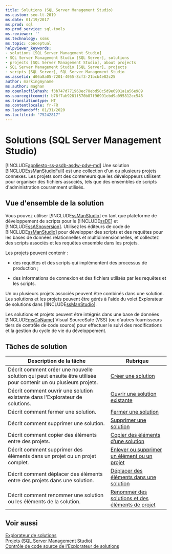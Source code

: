 ```yaml
---
title: Solutions (SQL Server Management Studio)
ms.custom: seo-lt-2019
ms.date: 01/19/2017
ms.prod: sql
ms.prod_service: sql-tools
ms.reviewer: ''
ms.technology: ssms
ms.topic: conceptual
helpviewer_keywords:
- solutions [SQL Server Management Studio]
- SQL Server Management Studio [SQL Server], solutions
- projects [SQL Server Management Studio], about projects
- SQL Server Management Studio [SQL Server], projects
- scripts [SQL Server], SQL Server Management Studio
ms.assetid: d06a8a05-7201-4055-8cf3-21bcb4e82c25
author: markingmyname
ms.author: maghan
ms.openlocfilehash: f3b747d771968ec78ebd58c5d9e6901a1a56e989
ms.sourcegitcommit: b78f7ab9281f570b87f96991ebd9a095812cc546
ms.translationtype: HT
ms.contentlocale: fr-FR
ms.lasthandoff: 01/31/2020
ms.locfileid: "75242817"
---
```

# <a name="solutions-sql-server-management-studio"></a>Solutions (SQL Server Management Studio)
[!INCLUDE[appliesto-ss-asdb-asdw-pdw-md](../../includes/appliesto-ss-asdb-asdw-pdw-md.md)]
Une solution [!INCLUDE[ssManStudioFull](../../includes/ssmanstudiofull-md.md)] est une collection d'un ou plusieurs projets connexes. Les projets sont des conteneurs que les développeurs utilisent pour organiser des fichiers associés, tels que des ensembles de scripts d'administration couramment utilisés.  
  
## <a name="solution-overview"></a>Vue d'ensemble de la solution  
Vous pouvez utiliser [!INCLUDE[ssManStudio](../../includes/ssmanstudio-md.md)] en tant que plateforme de développement de scripts pour le [!INCLUDE[ssDE](../../includes/ssde_md.md)] et [!INCLUDE[ssASnoversion](../../includes/ssasnoversion_md.md)]. Utilisez les éditeurs de code de [!INCLUDE[ssManStudio](../../includes/ssmanstudio-md.md)] pour développer des scripts et des requêtes pour les bases de données relationnelles et multidimensionnelles, et collectez des scripts associés et les requêtes ensemble dans les projets.  
  
Les projets peuvent contenir :  
  
-   des requêtes et des scripts qui implémentent des processus de production ;  
  
-   des informations de connexion et des fichiers utilisés par les requêtes et les scripts.  
  
Un ou plusieurs projets associés peuvent être combinés dans une solution. Les solutions et les projets peuvent être gérés à l'aide du volet Explorateur de solutions dans [!INCLUDE[ssManStudio](../../includes/ssmanstudio-md.md)].  
  
Les solutions et projets peuvent être intégrés dans une base de données [!INCLUDE[msCoName](../../includes/msconame_md.md)] Visual SourceSafe (VSS) (ou d'autres fournisseurs tiers de contrôle de code source) pour effectuer le suivi des modifications et la gestion du cycle de vie du développement.  
  
## <a name="solution-tasks"></a>Tâches de solution  
  
|Description de la tâche|Rubrique|  
|--------------------|---------|  
|Décrit comment créer une nouvelle solution qui peut ensuite être utilisée pour contenir un ou plusieurs projets.|[Créer une solution](../../ssms/solution/create-a-new-solution.md)|  
|Décrit comment ouvrir une solution existante dans l'Explorateur de solutions.|[Ouvrir une solution existante](../../ssms/solution/open-an-existing-solution.md)|  
|Décrit comment fermer une solution.|[Fermer une solution](../../ssms/solution/close-a-solution.md)|  
|Décrit comment supprimer une solution.|[Supprimer une solution](../../ssms/solution/delete-a-solution.md)|  
|Décrit comment copier des éléments entre des projets.|[Copier des éléments d’une solution](../../ssms/solution/copy-items-in-a-solution.md)|  
|Décrit comment supprimer des éléments dans un projet ou un projet complet.|[Enlever ou supprimer un élément ou un projet](../../ssms/solution/remove-or-delete-an-item-or-project.md)|  
|Décrit comment déplacer des éléments entre des projets dans une solution.|[Déplacer des éléments dans une solution](../../ssms/solution/move-items-in-a-solution.md)|  
|Décrit comment renommer une solution ou les éléments de la solution.|[Renommer des solutions et des éléments de projet](../../ssms/solution/rename-solutions-and-project-items.md)|  
  
## <a name="see-also"></a>Voir aussi  
[Explorateur de solutions](../../ssms/solution/solution-explorer.md)  
[Projets &#40;SQL Server Management Studio&#41;](../../ssms/solution/projects-sql-server-management-studio.md)  
[Contrôle de code source de l'Explorateur de solutions](https://msdn.microsoft.com/library/ms173879.aspx)  
  
